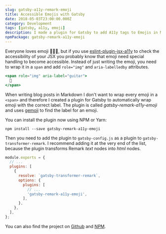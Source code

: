 ```yaml
---
slug: gatsby-a11y-remark-emoji
title: Accessible Emojis with Gatsby
date: 2018-05-03T23:00:00.000Z
category: Development
tags: [gatsby, a11y, emoji]
description: I made a plugin for Gatsby to add A11y tags to Emojis in Markdown.
npmPackage: gatsby-remark-a11y-emoji
---
```


Everyone loves emoji 💯🎉🔥, but if you use [eslint-plugin-jsx-a11y](https://github.com/evcohen/eslint-plugin-jsx-a11y) to check the accessibility of your JSX you probably know that emoji need special handling to become accessible. Instead of just writing the emoji, you need to wrap it in a `span` and add `role="img"` and `aria-labelledby` attributes.

```jsx
<span role="img" aria-label="guitar">
  🎸
</span>
```

When writing blog posts in Markdown I don't want to wrap every emoji in a `<span>` and therefore I created a plugin for Gatsby to automatically wrap emoji with the correct label. The plugin is called _gatsby-remark-a11y-emoji_ and uses [gemoji](https://github.com/wooorm/gemoji) to find the label for an emoji.

You can install the plugin now using NPM or Yarn:

```shell
npm install --save gatsby-remark-a11y-emoji
```

Then you need to add the plugin to `gatsby-config.js` as a plugin to `gatsby-transformer-remark`. I recommend adding it at the very end of the list, because the plugin transforms Remark _text_ nodes into _html_ nodes.

```js
module.exports = {
  // ...
  plugins: [
    {
      resolve: `gatsby-transformer-remark`,
      options: {
        plugins: [
          // ...
          'gatsby-remark-a11y-emoji',
        ],
      },
    },
  ],
};
```

You can also find the project on [Github](https://github.com/florianeckerstorfer/gatsby-remark-a11y-emoji) and [NPM](https://www.npmjs.com/package/gatsby-remark-a11y-emoji).
